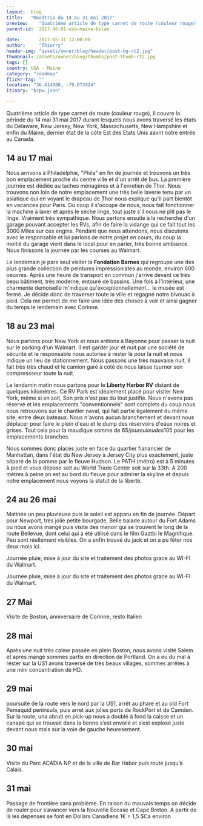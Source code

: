 ```yaml
---
layout:  blog
title:   "Roadtrip du 14 au 31 mai 2017"
preview:    "Quatrième article de type carnet de route (couleur rouge), il couvre la période du 14 mai 31 mai 2017 durant lesquels nous avons traversé les états du..."
parent-id:  2017-06-01-usa-maine-bilan

date:       2017-05-31 12:00:00
author:     "Thierry"
header-img: "assets/owner/blog/header/post-bg-rt2.jpg"
thumbnail: /assets/owner/blog/thumbs/post-thumb-rt2.jpg
tags: []
country: USA - Maine
category: "roadmap"
flickr-tag: ""
location: "36.414880, -79.073924"
itinary: "brpw.json"

---
```


Quatrième article de type carnet de route (couleur rouge), il couvre la période du 14 mai 31 mai 2017 durant lesquels nous avons traversé les états du Delaware, New Jersey, New York, Massachusetts, New Hampshire et enfin du Maine, dernier état de la côte Est des Etats Unis aavnt notre entrée au Canada.


## 14 au 17 mai

Nous arrivons à Philadelphie, "Phila" en fin de journée et trouvons un très bon emplacement proche du centre ville et d'un arrêt de bus. La première journée est dédiée au taches ménagères et à l'enretien de Thor. Nous trouvons non loin de notre emplacement une très belle laverie tenu par un asiatique qui en voyant le drapeau de Thor nous explique qu'il part bientôt en vacances pour Paris. Du coup il s'occupe de nous, nous fait fonctionner la machine à laver et après le sèche linge, tout juste s'il nous ne plit pas le linge. Vraiment très sympathique. Nous partons ensuite à la recherche d'un garage pouvant accepter les RVs, afin de faire la vidange qui ce fait tout les 3000 Miles sur ces engins. Pendant que nous attendons, nous discutons avec le responsable et lui parlons de notre projet en cours, du coup la moitiè du garage vient dans le local pour en parler, très bonne ambiance. Nous finissons la journée par les courses au Walmart.

Le lendemain je pars seul visiter la **Fondation Barnes** qui regroupe une des plus grande collection de peintures impressionistes au monde, environ 600 oeuvres. Après une heure de transport en commun j'arrive devant ce très beau bâtiment, très moderne, entouré de bassins. Une fois à l'intérieur, une charmente demoiselle m'indique qu'exceptionnellement... le musée est fermé. Je décide donc de traverser toute la ville et regagné notre bivouac à pied. Cela me permet de me faire une idée des choses à voir et ainsi gagner du temps le lendemain avec Corinne.


## 18 au 23 mai

Nous partons pour New York et nous arêtons à Bayonne pour passer la nuit sur le parking d'un Walmart. Il est garder jour et nuit par une société de sécurité et le responsable nous autorise à rester là pour la nuit et nous indique un lieu de stationnement. Nous passons une très mauvaise nuit, il fait très très chaud et le camion garé à coté de nous laisse tourner son compressseur toute la nuit.

Le lendamin matin nous partons pour le **Liberty Harbor RV** distant de quelques kilomètres. Ce RV Park est idéalement placé pour visiter New York, même si en soit, Son prix n'est pas du tout justifié. Nous n'avons pas réservé et les emplacements "conventionnels" sont complets du coup nous nous retrouvons sur le chantier naval, qui fait partie également du même site, entre deux bateaux. Nous n'avons aucun branchement et devant nous déplacer pour faire le plein d'eau et le dump des réservoirs d'eaux noires et grises. Tout cela pour la maudique somme de 65$/jour eu lieu des 105$ pour les emplacements branches.

Nous sommes donc placés juste en face du quartier fianancier de Manhattan, dans l'état du New Jersey à Jersey City plus exactement, juste séparé de la pomme par le fleuve Hudson. Le PATH (métro) est à 5 minutes à pied et vous dépose soit au World Trade Center soit sur la 33th. A 200 mètres à peine on est au bord du fleuve pour admirer la skyline et depuis notre emplacement nous voyons la statut de la liberté.


## 24 au 26 mai

Matinée un peu pluvieuse puis le soleil est apparu en fin de journée. Départ pour Newport, très jolie petite bourgade, Belle balade autour du Fort Adams ou nous avons mangé puis  visite des manoir qui se trouvent le long de la route Bellevue, dont celui qui a été utilisé dans le film Gaztbi le Magnifique. Peu sont réellement visibles. On a enfin trouvé du jack et on a pu fêter nos deux mois ici.

Journée pluie, mise à jour du site et traitement des photos grace au WI-FI du Walmart.

Journée pluie, mise à jour du site et traitement des photos grace au WI-FI du Walmart.

## 27 Mai

Visite de Boston, anniversaire de Corinne, resto Italien

## 28 mai

Après une nuit très calme passée en plein Boston, nous avons visité Salem et après mangé sommes partis en direction de Portland. On a eu du mal à rester sur la US1 avons traversé de très beaux villages, sommes arrêtés à une mini concentration de HD.

## 29 mai

poursuite de la route vers le nord par la US1, arrêt au phare et au old Fort Pemaquid peninsula, puis arret aux jolies ports de RockPort et de Camden.
Sur la route, una abruti en pick-up nous a doublé à fond la caisse et un canapé qui se trouvait dans la benne s’est envoilé et s’est explosé juste devant nous mais sur la voie de gauche heuresement.

## 30 mai

Visite du Parc ACADIA NP et de la ville de Bar Habor puis route jusqu’à Calais.

## 31 mai
Passage de frontière sans problème. En raison du mauvais temps on décide de rouler pour s’avancer vers la Nouvelle Ecosse et Cape Breton.
A partir de là les depenses se font en Dollars Canadiens 1€ = 1,5 $Ca environ

